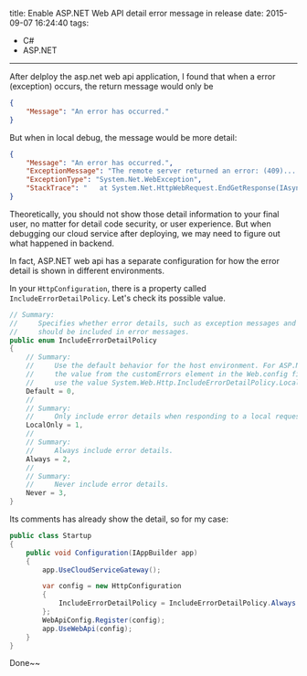 title: Enable ASP.NET Web API detail error message in release
date: 2015-09-07 16:24:40
tags:
  - C#
  - ASP.NET
---

After delploy the asp.net web api application, I found that when a error (exception) occurs, the return message would only be

```json
{
    "Message": "An error has occurred."
}
```

But when in local debug, the message would be more detail:

```json
{
    "Message": "An error has occurred.",
    "ExceptionMessage": "The remote server returned an error: (409).....",
    "ExceptionType": "System.Net.WebException",
    "StackTrace": "   at System.Net.HttpWebRequest.EndGetResponse(IAsyncResult asyncResult)...."
}
```

Theoretically, you should not show those detail information to your final user, no matter for detail code security, or user experience.
But when debugging our cloud service after deploying, we may need to figure out what happened in backend.

In fact, ASP.NET web api has a separate configuration for how the error detail is shown in different environments.

In your `HttpConfiguration`, there is a property called `IncludeErrorDetailPolicy`. Let's check its possible value.

```csharp
// Summary:
//     Specifies whether error details, such as exception messages and stack traces,
//     should be included in error messages.
public enum IncludeErrorDetailPolicy
{
    // Summary:
    //     Use the default behavior for the host environment. For ASP.NET hosting, use
    //     the value from the customErrors element in the Web.config file. For self-hosting,
    //     use the value System.Web.Http.IncludeErrorDetailPolicy.LocalOnly.
    Default = 0,
    //
    // Summary:
    //     Only include error details when responding to a local request.
    LocalOnly = 1,
    //
    // Summary:
    //     Always include error details.
    Always = 2,
    //
    // Summary:
    //     Never include error details.
    Never = 3,
}
```

Its comments has already show the detail, so for my case:
```csharp
public class Startup
{
    public void Configuration(IAppBuilder app)
    {
        app.UseCloudServiceGateway();

        var config = new HttpConfiguration
        {
            IncludeErrorDetailPolicy = IncludeErrorDetailPolicy.Always // Add this line to enable detail mode in release
        };
        WebApiConfig.Register(config);
        app.UseWebApi(config);
    }
}
```

Done~~
